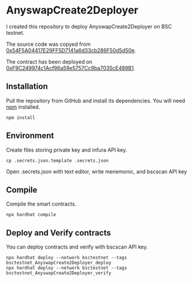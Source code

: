 # AnyswapCreate2Deployer

I created this repository to deploy AnyswapCreate2Deployer on BSC testnet.

The source code was copyed from [0x54F5A04417E29FF5D7141a6d33cb286F50d5d50e](https://bscscan.com/address/0x54F5A04417E29FF5D7141a6d33cb286F50d5d50e#code).

The contract has been deployed on [0xF9C249974c1Acf96a59e5757Cc9ba7035cE489B1](https://testnet.bscscan.com/address/0xF9C249974c1Acf96a59e5757Cc9ba7035cE489B1#writeContract).

## Installation
Pull the repository from GitHub and install its dependencies. You will need [npm](https://docs.npmjs.com/cli/install) installed.

    npm install

## Environment

Create files storing private key and infura API key.

    cp .secrets.json.template .secrets.json

Open .secrets.json with text editor, write menemonic, and bscscan API key

## Compile

Compile the smart contracts.

    npx hardhat compile

## Deploy and Verify contracts

You can deploy contracts and verify with bscscan API key.

	npx hardhat deploy --network bsctestnet --tags bsctestnet_AnyswapCreate2Deployer_deploy
	npx hardhat deploy --network bsctestnet --tags bsctestnet_AnyswapCreate2Deployer_verify

